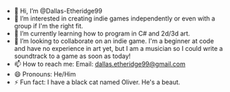 - 👋 Hi, I’m @Dallas-Etheridge99
- 👀 I’m interested in creating indie games independently or even with a group if I'm the right fit.
- 🌱 I’m currently learning how to program in C# and 2d/3d art.
- 💞️ I’m looking to collaborate on an indie game. I'm a beginner at code and have no experience in art yet, but I am a musician so I could write a soundtrack to a game as soon as today! 
- 📫 How to reach me: Email: dallas.etheridge99@gmail.com
- 😄 Pronouns: He/Him
- ⚡ Fun fact: I have a black cat named Oliver. He's a beaut. 

<!---
Dallas-Etheridge99/Dallas-Etheridge99 is a ✨ special ✨ repository because its `README.md` (this file) appears on your GitHub profile.
You can click the Preview link to take a look at your changes.
--->
